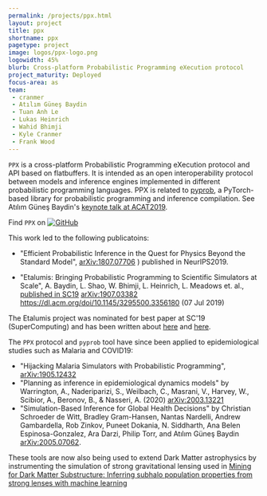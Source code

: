 ```yaml
---
permalink: /projects/ppx.html
layout: project
title: ppx
shortname: ppx
pagetype: project
image: logos/ppx-logo.png
logowidth: 45%
blurb: Cross-platform Probabilistic Programming eXecution protocol
project_maturity: Deployed
focus-area: as
team:
 - cranmer
 - Atılım Güneş Baydin
 - Tuan Anh Le
 - Lukas Heinrich
 - Wahid Bhimji
 - Kyle Cranmer
 - Frank Wood
---
```



`PPX` is a cross-platform Probabilistic Programming eXecution protocol and API based on flatbuffers. It is intended as an open interoperability protocol between models and inference engines implemented in different probabilistic programming languages. PPX is related to [pyprob](https://github.com/probprog/pyprob), a PyTorch-based library for probabilistic programming and inference compilation. See Atılım Güneş Baydin's [keynote talk at ACAT2019](https://indico.cern.ch/event/708041/contributions/3308721/).

Find `PPX` on [![GitHub](https://img.shields.io/badge/GitHub-555555.svg)](https://github.com/probprog/ppx)


This work led to the following publicatoins:

  * "Efficient Probabilistic Inference in the Quest for Physics Beyond the Standard Model",  [arXiv:1807.07706](https://arxiv.org/abs/1807.07706) ) published in NeurIPS2019.

  * "Etalumis: Bringing Probabilistic Programming to Scientific Simulators at Scale", A. Baydin, L. Shao, W. Bhimji, L. Heinrich, L. Meadows et. al.,  [published in SC19](https://dl.acm.org/doi/abs/10.1145/3295500.3356180) [arXiv:1907.03382](http://inspirehep.net/record/1742890) https://dl.acm.org/doi/10.1145/3295500.3356180  (07 Jul 2019)

The Etalumis project was nominated for best paper at SC'19 (SuperComputing) and has been written about [here](https://phys.org/news/2019-11-etalumis-reverses-simulations-reveal-science.html) and [here](https://www.nextplatform.com/2020/02/04/using-bayesian-inference-to-reverse-engineer-decades-of-hpc/).


The `PPX` protocol and `pyprob` tool have since been applied to epidemiological studies such as Malaria and COVID19:

 *  "Hijacking Malaria Simulators with Probabilistic Programming", [arXiv:1905.12432](https://arxiv.org/abs/1905.12432)
 * "Planning as inference in epidemiological dynamics models" by Warrington, A., Naderiparizi, S., Weilbach, C., Masrani, V., Harvey, W., Scibior, A., Beronov, B., & Nasseri, A. (2020) [arXiv:2003.13221](https://arxiv.org/abs/2003.13221)
 * "Simulation-Based Inference for Global Health Decisions" by Christian Schroeder de Witt, Bradley Gram-Hansen, Nantas Nardelli, Andrew Gambardella, Rob Zinkov, Puneet Dokania, N. Siddharth, Ana Belen Espinosa-Gonzalez, Ara Darzi, Philip Torr, and Atılım Güneş Baydin [arXiv:2005.07062](https://arxiv.org/abs/2005.07062).

These tools are now also being used to extend Dark Matter  astrophysics by instrumenting the simulation of strong gravitational lensing used in [Mining for Dark Matter Substructure: Inferring subhalo population properties from strong lenses with machine learning](https://inspirehep.net/literature/1752736)
